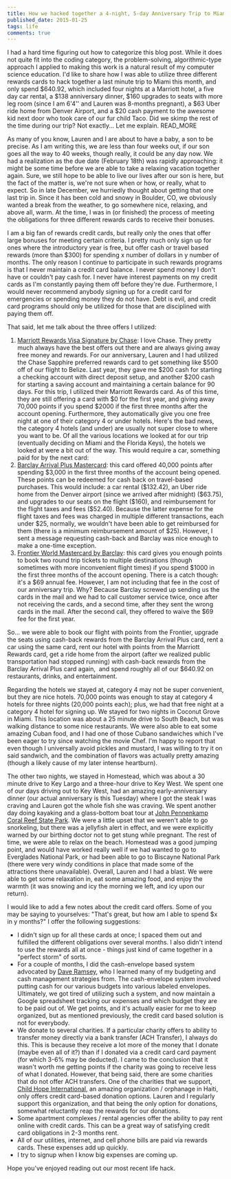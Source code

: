 ```yaml
---
title: How we hacked together a 4-night, 5-day Anniversary Trip to Miami for 40.92
published_date: 2015-01-25
tags: life
comments: true
---
```


I had a hard time figuring out how to categorize this blog post. While it does not quite fit into the coding category, the problem-solving, algorithmic-type approach I applied to making this work is a natural result of my computer science education. I'd like to share how I was able to utilize three different rewards cards to hack together a last minute trip to Miami this month, and only spend $640.92, which included four nights at a Marriott hotel, a five day car rental, a $138 anniversary dinner, $160 upgrades to seats with more leg room (since I am 6'4'' and Lauren was 8-months pregnant), a $63 Uber ride home from Denver Airport, and a $20 cash payment to the awesome kid next door who took care of our fur child Taco. Did we skimp the rest of the time during our trip? Not exactly... Let me explain. READ_MORE

As many of you know, Lauren and I are about to have a baby, a son to be precise. As I am writing this, we are less than four weeks out, if our son goes all the way to 40 weeks, though really, it could be any day now. We had a realization as the due date (February 18th) was rapidly approaching: it might be some time before we are able to take a relaxing vacation together again. Sure, we still hope to be able to live our lives after our son is here, but the fact of the matter is, we're not sure when or how, or really, what to expect. So in late December, we hurriedly thought about getting that one last trip in. Since it has been cold and snowy in Boulder, CO, we obviously wanted a break from the weather, to go somewhere nice, relaxing, and above all, warm. At the time, I was in (or finished) the process of meeting the obligations for three different rewards cards to receive their bonuses.

I am a big fan of rewards credit cards, but really only the ones that offer large bonuses for meeting certain criteria. I pretty much only sign up for ones where the introductory year is free, but offer cash or travel based rewards (more than $300) for spending x number of dollars in y number of months. The only reason I continue to participate in such rewards programs is that I never maintain a credit card balance. I never spend money I don't have or couldn't pay cash for. I never have interest payments on my credit cards as I'm constantly paying them off before they're due. Furthermore, I would never recommend anybody signing up for a credit card for emergencies or spending money they do not have. Debt is evil, and credit card programs should only be utilized for those that are disciplined with paying them off.

That said, let me talk about the three offers I utilized:
<ol>
	<li><a href="https://creditcards.chase.com/a1/marriottpremier/elitefocv1/" target="_blank">Marriott Rewards Visa Signature by Chase</a>: I love Chase. They pretty much always have the best offers out there and are always giving away free money and rewards. For our anniversary, Lauren and I had utilized the Chase Sapphire preferred rewards card to get something like $500 off of our flight to Belize. Last year, they gave me $200 cash for starting a checking account with direct deposit setup, and another $200 cash for starting a saving account and maintaining a certain balance for 90 days. For this trip, I utilized their Marriott Rewards card. As of this time, they are still offering a card with $0 for the first year, and giving away 70,000 points if you spend $2000 if the first three months after the account opening. Furthermore, they automatically give you one free night at one of their category 4 or under hotels. Here's the bad news, the category 4 hotels (and under) are usually not super close to where you want to be. Of all the various locations we looked at for our trip (eventually deciding on Miami and the Florida Keys), the hotels we looked at were a bit out of the way. This would require a car, something paid for by the next card:</li>
	<li><a href="http://www.barclaycardarrival.com/arrival-plus/?campaignId=2043&amp;cellNumber=9&amp;referrerid=BCSBA1014HPG" target="_blank">Barclay Arrival Plus Mastercard</a>: this card offered 40,000 points after spending $3,000 in the first three months of the account being opened. These points can be redeemed for cash back on travel-based purchases. This would include: a car rental ($132.42), an Uber ride home from the Denver airport (since we arrived after midnight) ($63.75), and upgrades to our seats on the flight ($160), and reimbursement for the flight taxes and fees ($52.40). Because the latter expense for the flight taxes and fees was charged in multiple different transactions, each under $25, normally, we wouldn't have been able to get reimbursed for them (there is a minimum reimbursement amount of $25). However, I sent a message requesting cash-back and Barclay was nice enough to make a one-time exception.</li>
	<li><a href="http://www.flyfrontier.com/frequent-flyers/get-miles/earn-with-partners/credit-cards" target="_blank">Frontier World Mastercard by Barclay</a>: this card gives you enough points to book two round trip tickets to multiple destinations (though sometimes with more inconvenient flight times) if you spend $1000 in the first three months of the account opening. There is a catch though: it's a $69 annual fee. However, I am not including that fee in the cost of our anniversary trip. Why? Because Barclay screwed up sending us the cards in the mail and we had to call customer service twice, once after not receiving the cards, and a second time, after they sent the wrong cards in the mail. After the second call, they offered to waive the $69 fee for the first year.</li>
</ol>
So... we were able to book our flight with points from the Frontier, upgrade the seats using cash-back rewards from the Barclay Arrival Plus card, rent a car using the same card, rent our hotel with points from the Marriott Rewards card, get a ride home from the airport (after we realized public transportation had stopped running) with cash-back rewards from the Barclay Arrival Plus card again,  and spend roughly all of our $640.92 on restaurants, drinks, and entertainment.

Regarding the hotels we stayed at, category 4 may not be super convenient, but they are nice hotels. 70,000 points was enough to stay at category 4 hotels for three nights (20,000 points each); plus, we had that free night at a category 4 hotel for signing up. We stayed for two nights in Coconut Grove in Miami. This location was about a 25 minute drive to South Beach, but was walking distance to some nice restaurants. We were also able to eat some amazing Cuban food, and I had one of those Cubano sandwiches which I've been eager to try since watching the movie Chef. I'm happy to report that even though I universally avoid pickles and mustard, I was willing to try it on said sandwich, and the combination of flavors was actually pretty amazing (though a likely cause of my later intense heartburn).

The other two nights, we stayed in Homestead, which was about a 30 minute drive to Key Largo and a three-hour drive to Key West. We spent one of our days driving out to Key West, had an amazing early-anniversary dinner (our actual anniversary is this Tuesday) where I got the steak I was craving and Lauren got the whole fish she was craving. We spent another day doing kayaking and a glass-bottom boat tour at <a href="http://pennekamppark.com/" target="_blank">John Pennenkamp Coral Reef State Park</a>. We were a little upset that we weren't able to go snorkeling, but there was a jellyfish alert in effect, and we were explicitly warned by our birthing doctor not to get stung while pregnant. The rest of time, we were able to relax on the beach. Homestead was a good jumping point, and would have worked really well if we had wanted to go to Everglades National Park, or had been able to go to Biscayne National Park (there were very windy conditions in place that made some of the attractions there unavailable). Overall, Lauren and I had a blast. We were able to get some relaxation in, eat some amazing food, and enjoy the warmth (it was snowing and icy the morning we left, and icy upon our return).

I would like to add a few notes about the credit card offers. Some of you may be saying to yourselves: "That's great, but how am I able to spend $x in y months?" I offer the following suggestions:
<ul>
	<li>I didn't sign up for all these cards at once; I spaced them out and fulfilled the different obligations over several months. I also didn't intend to use the rewards all at once - things just kind of came together in a "perfect storm" of sorts.</li>
	<li>For a couple of months, I did the cash-envelope based system advocated by <a href="http://www.daveramsey.com" target="_blank">Dave Ramsey</a>, who I learned many of my budgeting and cash management strategies from. The cash-envelope system involved putting cash for our various budgets into various labeled envelopes. Ultimately, we got tired of utilizing such a system, and now maintain a Google spreadsheet tracking our expenses and which budget they are to be paid out of. We get points, and it's actually easier for me to keep organized, but as mentioned previously, the credit card based solution is not for everybody.</li>
	<li>We donate to several charities. If a particular charity offers to ability to transfer money directly via a bank transfer (ACH Transfer), I always do this. This is because they receive a lot more of the money that I donate (maybe even all of it?) than if I donated via a credit card card payment (for which 3-6% may be deducted). I came to the conclusion that it wasn't worth me getting points if the charity was going to receive less of what I donated. However, that being said, there are some charities that do not offer ACH transfers. One of the charities that we support, <a href="http://childhope.org/" target="_blank">Child Hope International</a>, an amazing organization / orphanage in Haiti, only offers credit card-based donation options. Lauren and I regularly support this organization, and that being the only option for donations, somewhat reluctantly reap the rewards for our donations.</li>
	<li>Some apartment complexes / rental agencies offer the ability to pay rent online with credit cards. This can be a great way of satisfying credit card obligations in 2-3 months rent.</li>
	<li>All of our utilities, internet, and cell phone bills are paid via rewards cards. These expenses add up quickly.</li>
	<li>I try to signup when I know big expenses are coming up.</li>
</ul>
Hope you've enjoyed reading out our most recent life hack.